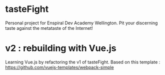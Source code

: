 # tasteFight
Personal project for Enspiral Dev Academy Wellington. Pit your discerning taste against the metataste of the Internet! 

# v2 : rebuilding with Vue.js
Learning Vue.js by refactoring the v1 of tasteFight. Based on this template : https://github.com/vuejs-templates/webpack-simple

